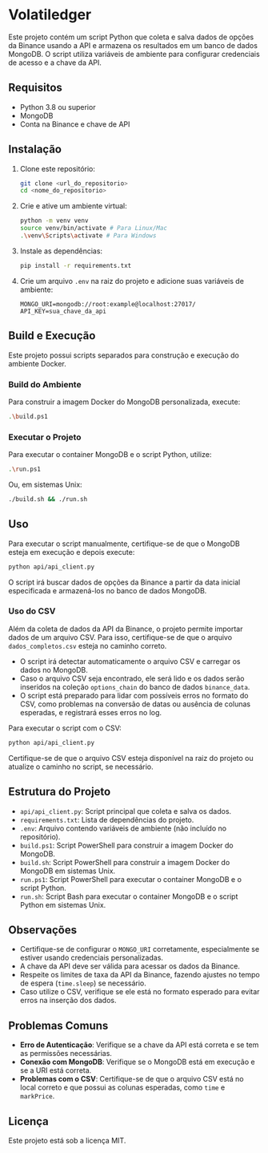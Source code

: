 # Volatiledger

Este projeto contém um script Python que coleta e salva dados de opções da Binance usando a API e armazena os resultados em um banco de dados MongoDB. O script utiliza variáveis de ambiente para configurar credenciais de acesso e a chave da API.

## Requisitos

- Python 3.8 ou superior
- MongoDB
- Conta na Binance e chave de API

## Instalação

1. Clone este repositório:
   ```bash
   git clone <url_do_repositorio>
   cd <nome_do_repositorio>
   ```

2. Crie e ative um ambiente virtual:
   ```bash
   python -m venv venv
   source venv/bin/activate # Para Linux/Mac
   .\venv\Scripts\activate # Para Windows
   ```

3. Instale as dependências:
   ```bash
   pip install -r requirements.txt
   ```

4. Crie um arquivo `.env` na raiz do projeto e adicione suas variáveis de ambiente:
   ```env
   MONGO_URI=mongodb://root:example@localhost:27017/
   API_KEY=sua_chave_da_api
   ```

## Build e Execução

Este projeto possui scripts separados para construção e execução do ambiente Docker.

### Build do Ambiente

Para construir a imagem Docker do MongoDB personalizada, execute:
```bash
.\build.ps1
```

### Executar o Projeto

Para executar o container MongoDB e o script Python, utilize:
```bash
.\run.ps1
```

Ou, em sistemas Unix:
```bash
./build.sh && ./run.sh
```

## Uso

Para executar o script manualmente, certifique-se de que o MongoDB esteja em execução e depois execute:

```bash
python api/api_client.py
```

O script irá buscar dados de opções da Binance a partir da data inicial especificada e armazená-los no banco de dados MongoDB.

### Uso do CSV

Além da coleta de dados da API da Binance, o projeto permite importar dados de um arquivo CSV. Para isso, certifique-se de que o arquivo `dados_completos.csv` esteja no caminho correto.

- O script irá detectar automaticamente o arquivo CSV e carregar os dados no MongoDB.
- Caso o arquivo CSV seja encontrado, ele será lido e os dados serão inseridos na coleção `options_chain` do banco de dados `binance_data`.
- O script está preparado para lidar com possíveis erros no formato do CSV, como problemas na conversão de datas ou ausência de colunas esperadas, e registrará esses erros no log.

Para executar o script com o CSV:
```bash
python api/api_client.py
```

Certifique-se de que o arquivo CSV esteja disponível na raiz do projeto ou atualize o caminho no script, se necessário.

## Estrutura do Projeto

- `api/api_client.py`: Script principal que coleta e salva os dados.
- `requirements.txt`: Lista de dependências do projeto.
- `.env`: Arquivo contendo variáveis de ambiente (não incluído no repositório).
- `build.ps1`: Script PowerShell para construir a imagem Docker do MongoDB.
- `build.sh`: Script PowerShell para construir a imagem Docker do MongoDB em sistemas Unix.
- `run.ps1`: Script PowerShell para executar o container MongoDB e o script Python.
- `run.sh`: Script Bash para executar o container MongoDB e o script Python em sistemas Unix.

## Observações

- Certifique-se de configurar o `MONGO_URI` corretamente, especialmente se estiver usando credenciais personalizadas.
- A chave da API deve ser válida para acessar os dados da Binance.
- Respeite os limites de taxa da API da Binance, fazendo ajustes no tempo de espera (`time.sleep`) se necessário.
- Caso utilize o CSV, verifique se ele está no formato esperado para evitar erros na inserção dos dados.

## Problemas Comuns

- **Erro de Autenticação**: Verifique se a chave da API está correta e se tem as permissões necessárias.
- **Conexão com MongoDB**: Verifique se o MongoDB está em execução e se a URI está correta.
- **Problemas com o CSV**: Certifique-se de que o arquivo CSV está no local correto e que possui as colunas esperadas, como `time` e `markPrice`.

## Licença

Este projeto está sob a licença MIT.
